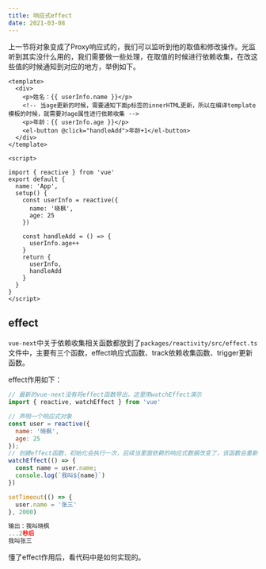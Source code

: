 ```yaml
---
title: 响应式effect
date: 2021-03-08
---
```

上一节将对象变成了Proxy响应式的，我们可以监听到他的取值和修改操作。光监听到其实没什么用的，我们需要做一些处理，在取值的时候进行依赖收集，在改这些值的时候通知到对应的地方，举例如下。
```vue
<template>
  <div>
    <p>姓名：{{ userInfo.name }}</p>
    <!-- 当age更新的时候，需要通知下面p标签的innerHTML更新，所以在编译template模板的时候，就需要对age属性进行依赖收集 -->
    <p>年龄：{{ userInfo.age }}</p>
    <el-button @click="handleAdd">年龄+1</el-button>
  </div>
</template>

<script>

import { reactive } from 'vue'
export default {
  name: 'App',
  setup() {
    const userInfo = reactive({
      name: '晓枫',
      age: 25
    })

    const handleAdd = () => {
      userInfo.age++
    }
    return {
      userInfo,
      handleAdd
    }
  }
}
</script>
```

## effect
`vue-next`中关于依赖收集相关函数都放到了`packages/reactivity/src/effect.ts`文件中，主要有三个函数，effect响应式函数、track依赖收集函数、trigger更新函数。

effect作用如下：
```js
// 最新的vue-next没有将effect函数导出，这里用watchEffect演示
import { reactive, watchEffect } from 'vue'

// 声明一个响应式对象
const user = reactive({
  name: '晓枫',
  age: 25
});
// 创建effect函数，初始化会执行一次，后续当里面依赖的响应式数据改变了，该函数会重新执行
watchEffect(() => {
  const name = user.name;
  console.log(`我叫${name}`)
})

setTimeout(() => {
  user.name = '张三'
}, 2000)

输出：我叫晓枫
...2秒后
我叫张三
```
懂了effect作用后，看代码中是如何实现的。
